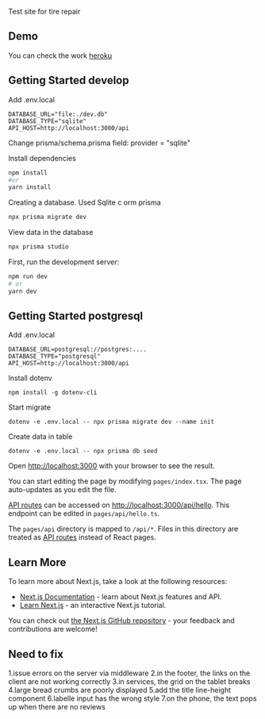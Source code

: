 Test site for tire repair
## Demo
You can check the work [heroku](https://shop-repair.herokuapp.com/)

## Getting Started develop
Add .env.local
```
DATABASE_URL="file:./dev.db"
DATABASE_TYPE="sqlite"
API_HOST=http://localhost:3000/api

```
Change prisma/schema.prisma field:  provider = "sqlite"

Install dependencies
```bash
npm install
#or
yarn install
```
Creating a database. Used Sqlite c orm prisma

```bash
npx prisma migrate dev
```
View data in the database

```bash
npx prisma studio
```
First, run the development server:

```bash
npm run dev
# or
yarn dev
```

## Getting Started postgresql

Add .env.local
```
DATABASE_URL=postgresql://postgres:....
DATABASE_TYPE="postgresql"
API_HOST=http://localhost:3000/api

```

Install dotenv
```
npm install -g dotenv-cli

```
Start migrate
```
dotenv -e .env.local -- npx prisma migrate dev --name init

```
Create data in table
```
dotenv -e .env.local -- npx prisma db seed

```

Open [http://localhost:3000](http://localhost:3000) with your browser to see the result.

You can start editing the page by modifying `pages/index.tsx`. The page auto-updates as you edit the file.

[API routes](https://nextjs.org/docs/api-routes/introduction) can be accessed on [http://localhost:3000/api/hello](http://localhost:3000/api/hello). This endpoint can be edited in `pages/api/hello.ts`.

The `pages/api` directory is mapped to `/api/*`. Files in this directory are treated as [API routes](https://nextjs.org/docs/api-routes/introduction) instead of React pages.

## Learn More

To learn more about Next.js, take a look at the following resources:

- [Next.js Documentation](https://nextjs.org/docs) - learn about Next.js features and API.
- [Learn Next.js](https://nextjs.org/learn) - an interactive Next.js tutorial.

You can check out [the Next.js GitHub repository](https://github.com/vercel/next.js/) - your feedback and contributions are welcome!

## Need to fix

1.issue errors on the server via middleware
2.in the footer, the links on the client are not working correctly
3.in services, the grid on the tablet breaks
4.large bread crumbs are poorly displayed
5.add the title line-height component
6.labelle input has the wrong style
7.on the phone, the text pops up when there are no reviews
